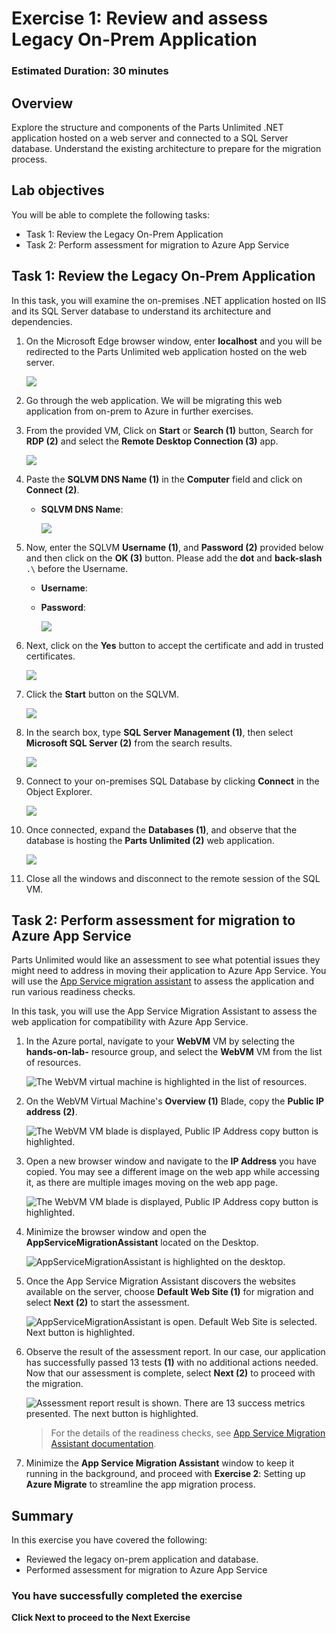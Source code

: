 # Exercise 1: Review and assess Legacy On-Prem Application

### Estimated Duration: 30 minutes

## Overview

Explore the structure and components of the Parts Unlimited .NET application hosted on a web server and connected to a SQL Server database. Understand the existing architecture to prepare for the migration process.

## Lab objectives

You will be able to complete the following tasks:

- Task 1: Review the Legacy On-Prem Application
- Task 2: Perform assessment for migration to Azure App Service

## Task 1: Review the Legacy On-Prem Application

In this task, you will examine the on-premises .NET application hosted on IIS and its SQL Server database to understand its architecture and dependencies.

1. On the Microsoft Edge browser window, enter **localhost** and you will be redirected to the Parts Unlimited web application hosted on the web server.

   ![](media/localhost_new.png)
   
1. Go through the web application. We will be migrating this web application from on-prem to Azure in further exercises.

1. From the provided VM, Click on **Start** or **Search (1)** button, Search for **RDP (2)** and select the **Remote Desktop Connection (3)** app.
   
   ![](media/RDP-new.png)

1. Paste the **SQLVM DNS Name (1)** in the **Computer** field and click on **Connect (2)**.

   * **SQLVM DNS Name**: **<inject key="SQLVM DNS Name" style="color:blue" />**

     ![](media/m-17.png)  
 
1. Now, enter the SQLVM **Username (1)**, and **Password (2)** provided below and then click on the **OK (3)** button. Please add the **dot** and **back-slash** `.\` before the Username.

   * **Username**: **<inject key="SQLVM Username"/>** 
   * **Password**: **<inject key="SQLVM Password"/>**
   
     ![](media/m67.png) 

6. Next, click on the **Yes** button to accept the certificate and add in trusted certificates.

   ![](media/m--17.png)
   
7. Click the **Start** button on the SQLVM. 

    ![](media/m4.png)

1. In the search box, type **SQL Server Management (1)**, then select **Microsoft SQL Server (2)** from the search results.

    ![](media/01-04-2024(1).png)
   
8. Connect to your on-premises SQL Database by clicking **Connect** in the Object Explorer.
   
   ![](media/01-04-2024(12).png)
   
9. Once connected, expand the **Databases (1)**, and observe that the database is hosting the **Parts Unlimited (2)** web application.
   
   ![](media/m--4.png)
   
10. Close all the windows and disconnect to the remote session of the SQL VM.

## Task 2: Perform assessment for migration to Azure App Service

Parts Unlimited would like an assessment to see what potential issues they might need to address in moving their application to Azure App Service. You will use the [App Service migration assistant](https://appmigration.microsoft.com/) to assess the application and run various readiness checks.

In this task, you will use the App Service Migration Assistant to assess the web application for compatibility with Azure App Service.

1. In the Azure portal, navigate to your **WebVM** VM by selecting the **hands-on-lab-<inject key="DeploymentID" enableCopy="false"/>** resource group, and select the **WebVM** VM from the list of resources.

    ![The WebVM virtual machine is highlighted in the list of resources.](media/3.1.1.png "WebVM Selection")

2. On the WebVM Virtual Machine's **Overview (1)** Blade, copy the **Public IP address (2)**.

    ![The WebVM VM blade is displayed, Public IP Address copy button is highlighted.](media/m5.png "WebVM Overview and Public IP")

3. Open a new browser window and navigate to the **IP Address** you have copied. You may see a different image on the web app while accessing it, as there are multiple images moving on the web app page.

    ![The WebVM VM blade is displayed, Public IP Address copy button is highlighted.](media/webapp_new.png "Parts Unlimited Web Site")

4. Minimize the browser window and open the **AppServiceMigrationAssistant** located on the Desktop.

    ![AppServiceMigrationAssistant is highlighted on the desktop.](media/app-service1.png "App Service Migration Assistant")

5. Once the App Service Migration Assistant discovers the websites available on the server, choose **Default Web Site (1)** for migration and select **Next (2)** to start the assessment.

    ![AppServiceMigrationAssistant is open. Default Web Site is selected. Next button is highlighted.](media/m6.png "App Service Migration Assistant Web Site selection")

6. Observe the result of the assessment report. In our case, our application has successfully passed 13 tests **(1)** with no additional actions needed. Now that our assessment is complete, select **Next (2)** to proceed with the migration.

   ![Assessment report result is shown. There are 13 success metrics presented. The next button is highlighted.](media/m7.png "Assessment Report")

   > For the details of the readiness checks, see [App Service Migration Assistant documentation](https://github.com/Azure/App-Service-Migration-Assistant/wiki/Readiness-Checks).
   
1. Minimize the **App Service Migration Assistant** window to keep it running in the background, and proceed with **Exercise 2**: Setting up **Azure Migrate** to streamline the app migration process.
   
## Summary

In this exercise you have covered the following:
 
- Reviewed the legacy on-prem application and database.
- Performed assessment for migration to Azure App Service

### You have successfully completed the exercise

**Click Next to proceed to the Next Exercise**